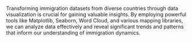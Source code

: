 Transforming immigration datasets from diverse countries through data visualization is crucial for gaining valuable insights. By employing powerful tools like Matplotlib, Seaborn, Word Cloud, and various mapping libraries, we can analyze data effectively and reveal significant trends and patterns that inform our understanding of immigration dynamics.

